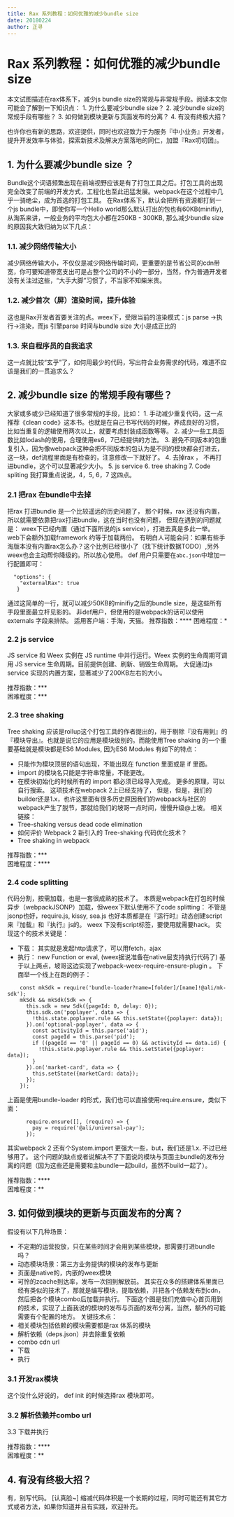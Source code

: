 ```yaml
---
title: Rax 系列教程：如何优雅的减少bundle size
date: 20180224
author: 正寻
---
```


# Rax 系列教程：如何优雅的减少bundle size

本文试图描述在rax体系下，减少js bundle size的常规与非常规手段。阅读本文你可能会了解到一下知识点：
1\. 为什么要减少bundle size？
2\. 减少bundle size的常规手段有哪些？
3\. 如何做到模块更新与页面发布的分离？
4\. 有没有终极大招？

也许你也有新的思路，欢迎提供，同时也欢迎致力于为服务『中小业务』开发者，提升开发效率与体验，探索新技术及解决方案落地的同仁，加盟『Rax叨叨团』。

## [](#0)1\. 为什么要减少bundle size ？

Bundle这个词语频繁出现在前端视野应该是有了打包工具之后。打包工具的出现完全改变了前端的开发方式，工程化也至此迅猛发展。webpack在这个过程中几乎一骑绝尘，成为首选的打包工具。 在Rax体系下，默认会把所有资源都打到一个js bundle中，即使你写一个Hello world那么默认打出的包也有60KB(minifiy), 从淘系来讲，一般业务的平均包大小都在250KB - 300KB, 那么减少bundle size 的原因我大致归纳为以下几点：

### [](#1)1.1\. 减少网络传输大小

减少网络传输大小，不仅仅是减少网络传输时间，更重要的是节省公司的cdn带宽，你可要知道带宽支出可是占整个公司的不小的一部分，当然，作为普通开发者没有关注过这些，“大手大脚”习惯了，不当家不知柴米贵。

### [](#2)1.2\. 减少首次（屏）渲染时间，提升体验

这也是Rax开发者首要关注的点。weex下，受限当前的渲染模式：js parse ->执行->渲染，而js 引擎parse 时间与bundle size 大小是成正比的

### [](#3)1.3\. 来自程序员的自我追求

这一点就比较“玄乎”了，如何用最少的代码，写出符合业务需求的代码，难道不应该是我们的一贯追求么？

## [](#4)2\. 减少bundle size 的常规手段有哪些？

大家或多或少已经知道了很多常规的手段，比如：
1\. 手动减少重复代码，这一点推荐《clean code》这本书。也就是在自己书写代码的时候，养成良好的习惯，比如当重复的逻辑使用两次以上，就要考虑封装成函数等等。
2\. 减少一些工具函数比如lodash的使用，合理使用es6，7已经提供的方法。
3\. 避免不同版本的包重复引入，因为像webpack这种会把不同版本的包认为是不同的模块都会打进去，这一块，def流程里面是有检查的，注意修改一下就好了。
4\. 去掉rax ， 不再打进bundle，这个可以显著减少大小。
5\. js service
6\. tree shaking
7\. Code spliting
我打算重点说说，4，5, 6，7 这四点。

### [](#5)2.1 把rax 在bundle中去掉

把rax 打进bundle 是一个比较遥远的历史问题了， 那个时候，rax 还没有内置，所以就需要依靠把rax打进bundle，这在当时也没有问题， 但现在遇到的问题就是：
weex下已经内置（通过下面所说的js service），打进去真是多此一举。
web下会额外加载framework 约等于加载两份。
有明白人可能会问：如果有些手淘版本没有内置rax怎么办？这个比例已经很小了（找下统计数据TODO）,另外weex也会主动帮你降级的。所以放心使用。
def 用户只需要在`abc.json`中增加一行配置即可：


```
  "options": {
    "externalRax": true
   }

```


通过这简单的一行，就可以减少50KB的minifiy之后的bundle size，是这些所有手段里面最立杆见影的。
非def用户，但使用的是webpack的话可以使用 externals 字段来排除。
适用客户端：手淘，天猫。
推荐指数：****
困难程度：*

### [](#6)2.2 js service

JS service 和 Weex 实例在 JS runtime 中并行运行。Weex 实例的生命周期可调用 JS service 生命周期。目前提供创建、刷新、销毁生命周期。
大促通过js service 实现的内置方案，显著减少了200KB左右的大小。

推荐指数：***  
困难程度：***

### [](#7)2.3 tree shaking

Tree shaking 应该是rollup这个打包工具的作者提出的，用于剔除『没有用到』的『模块导出』。也就是说它的应用是模块级别的。而能使用Tree shaking 的一个重要基础就是模块都是ES6 Modules, 因为ES6 Modules 有如下的特点：

*   只能作为模块顶层的语句出现，不能出现在 function 里面或是 if 里面。
*   import 的模块名只能是字符串常量，不能更改。
*   在模块初始化的时候所有的 import 都必须已经导入完成。 更多的原理，可以自行搜索。 这项技术在webpack 2上已经支持了， 但是，但是，我们的builder还是1.x，也许这里面有很多历史原因我们的webpack与社区的webpack产生了脱节，那就给我们的坡哥一点时间，慢慢升级@上坡。 相关链接：
*   Tree-shaking versus dead code elimination
*   如何评价 Webpack 2 新引入的 Tree-shaking 代码优化技术？
*   Tree shaking in webpack

推荐指数：***  
困难程度：****

### [](#8)2.4 code splitting

代码分割，按需加载，也是一套很成熟的技术了。 本质是webpack在打包的时候异步（webpackJSONP）加载，但weex下默认使用不了code splitting：
不管是jsonp也好，require.js, kissy, sea.js 也好本质都是在『运行时』动态创建script来『加载』和『执行』js的。
weex 下没有script标签，要使用就需要hack。
实现这个的技术关键是：

*   下载： 其实就是发起http请求了，可以用fetch，ajax
*   执行： new Function or eval, (weex据说准备在native层支持执行代码了) 基于以上两点，坡哥这边实现了webpack-weex-require-ensure-plugin 。 下面举一个线上在跑的例子：


```
    const mkSdk = require('bundle-loader?name=[folder]/[name]!@ali/mk-sdk');
    mkSdk && mkSdk(Sdk => {
      this.sdk = new Sdk({pageId: 0, delay: 0});
      this.sdk.on('poplayer', data => {
        !this.state.poplayer.rule && this.setState({poplayer: data});
      }).on('optional-poplayer', data => {
        const activityId = this.parse('aid');
        const pageId = this.parse('pid');
        if ((pageId == '0' || pageId == 0) && activityId == data.id) {
          !this.state.poplayer.rule && this.setState({poplayer: data});
        }
      }).on('market-card', data => {
        this.setState({marketCard: data});
      });
    });

```


上面是使用bundle-loader 的形式，我们也可以直接使用require.ensure，类似下面：


```
      require.ensure([], (require) => {
        pay = require('@ali/universal-pay');
      });

```


其实webpack 2 还有个System.import 更强大一些，but，我们还是1.x. 不过已经够用了。
这个问题的缺点或者说解决不了下面说的模块与页面主bundle的发布分离的问题（因为这些还是需要和主bundle一起build，虽然不build一起了）。

推荐指数：****   
困难程度：**

## [](#9)3\. 如何做到模块的更新与页面发布的分离？

假设有以下几种场景：

*   不定期的运营投放，只在某些时间才会用到某些模块，那需要打进bundle 吗？
*   动态模块场景：第三方业务提供的模块的发布与更新
*   页面是native的，内嵌的weex模块
*   可怜的zcache到达率，发布一次回到解放前。 其实在众多的搭建体系里面已经有类似的技术了，那就是编写模块，提取依赖，并把各个依赖发布到cdn，然后把各个模块combo后加载并执行。 下面这个图是我们充值中心首页用到的技术，实现了上面我说的模块的发布与页面的发布分离，当然，额外的可能需要有个配置的地方。 关键技术点：
*   相关模块包括依赖的模块需要都是rax 体系的模块
*   解析依赖（deps.json）并去除重复依赖
*   combo cdn url
*   下载
*   执行

### [](#10)3.1 开发rax模块

这个没什么好说的， def init 的时候选择rax 模块即可。

### [](#11)3.2 解析依赖并combo url

3.3 下载并执行



推荐指数：****   
困难程度：**

## [](#12)4\. 有没有终极大招？

有，别写代码。 [认真脸~]
缩减代码体积是一个长期的过程，同时可能还有其它方式或者方法，如果你知道并且有实践，欢迎补充。